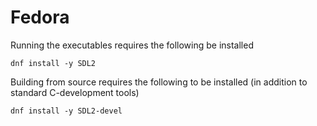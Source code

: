 
# Fedora 

Running the executables requires the following be installed

    dnf install -y SDL2

Building from source requires the following to be installed 
(in addition to standard C-development tools)

    dnf install -y SDL2-devel
